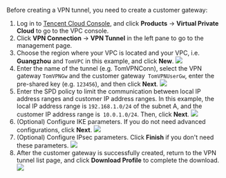 Before creating a VPN tunnel, you need to create a customer gateway:
1. Log in to [Tencent Cloud Console](https://console.cloud.tencent.com/), and click **Products** -> **Virtual Private Cloud** to go to the VPC console.
2. Click **VPN Connection** -> **VPN Tunnel** in the left pane to go to the management page.
3. Choose the region where your VPC is located and your VPC, i.e. **Guangzhou** and `TomVPC` in this example, and click **New**.
 ![](https://main.qcloudimg.com/raw/ad0f45003e1423b7e6bb8da4bd10a26f.png)
4. Enter the name of the tunnel (e.g. TomVPNConn), select the VPN gateway `TomVPNGw` and the customer gateway` TomVPNUserGw`, enter the pre-shared key (e.g. `123456`), and then click **Next**.
 ![](https://main.qcloudimg.com/raw/6264903e7ad42e14e9e437e6658966a2.png)
5. Enter the SPD policy to limit the communication between local IP address ranges and customer IP address ranges. In this example, the local IP address range is `192.168.1.0/24` of the subnet A, and the customer IP address range is` 10.0.1.0/24`. Then, click **Next**.
 ![](https://main.qcloudimg.com/raw/3136826f025a8ce8d3d8dc722d4e0394.png)
6. (Optional) Configure IKE parameters. If you do not need advanced configurations, click **Next**.
 ![](https://main.qcloudimg.com/raw/c370884071d8dd5424be80bbef1e9aec.png)
7. (Optional) Configure IPsec parameters. Click **Finish** if you don't need these parameters.
 ![](https://main.qcloudimg.com/raw/6c67f435c015fb6d2e03ed96dc61b7f7.png)
8. After the customer gateway is successfully created, return to the VPN tunnel list page, and click **Download Profile** to complete the download.
 ![](https://main.qcloudimg.com/raw/3ee49248be8efe8d6910cb85461ef641.png)
